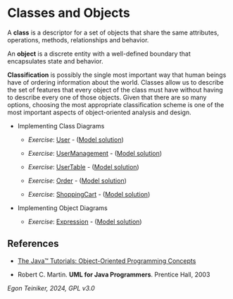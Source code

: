 # Classes and Objects

A **class** is a descriptor for a set of objects that share the same attributes, 
operations, methods, relationships and behavior.

An **object** is a discrete entity with a well-defined boundary that encapsulates 
state and behavior.

**Classification** is possibly the single most important way that human beings have 
of ordering information about the world.
Classes allow us to describe the set of features that every object of the class must 
have without having to describe every one of those objects.
Given that there are so many options, choosing the most appropriate classification 
scheme is one of the most important aspects of object-oriented analysis and design.

* Implementing Class Diagrams
    * _Exercise_: [User](User-Exercise) - ([Model solution](User))
    * _Exercise_: [UserManagement](UserManagement-Exercise) - ([Model solution](UserManagement))
    * _Exercise_: [UserTable](UserTable-Exercise) - ([Model solution](UserTable))
  
    * _Exercise_: [Order](Order-Exercise) - ([Model solution](Order))
    * _Exercise_: [ShoppingCart](ShoppingCart-Exercise) - ([Model solution](ShoppingCart))

* Implementing Object Diagrams 
    * _Exercise_: [Expression](ObjectDiagram-Expression-Exercise) - ([Model solution](ObjectDiagram-Expression))

## References
* [The Java™ Tutorials: Object-Oriented Programming Concepts](https://docs.oracle.com/javase/tutorial/java/concepts/index.html)

* Robert C. Martin. **UML for Java Programmers**. Prentice Hall, 2003

*Egon Teiniker, 2024, GPL v3.0*
